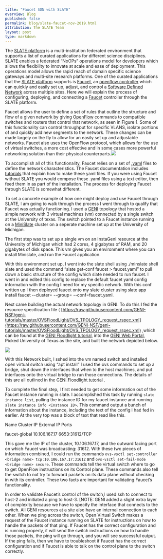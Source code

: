 ```yaml
---
title: "Faucet SDN with SLATE"
overview: Blog
published: false
permalink: blog/slate-faucet-nov-2019.html
attribution: The SLATE Team
layout: post
type: markdown
---
```


The [SLATE platform](http://www.slateci.io) is a multi-institution federated environment that supports a list of curated applications for different science disciplines. SLATE enables a federated “NoOPs” operations model for developers which allows the flexibility to innovate at scale and ease of deployment. This operations model allows the rapid reach of domain specific science gateways and multi-site research platforms. One of the curated applications that the [SLATE platform](http://www.slateci.io) supports is [Faucet](https://faucet.nz/), an [openflow controller](https://www.sdxcentral.com/networking/sdn/definitions/what-is-openflow/) which can quickly and easily set up, adjust, and control a [Software Defined Network](https://www.opennetworking.org/sdn-definition/) across multiple sites. Here we will explain the process of configuring, deploying, and connecting a [Faucet](https://faucet.nz/) controller through the SLATE platform. <!--end_excerpt-->
  

Faucet allows the user to define a set of rules that outline the structure and flow of a given network by giving [OpenFlow](https://www.opennetworking.org/wp-content/uploads/2014/10/openflow-switch-v1.5.1.pdf) commands to compatible switches and routers that control that network, as seen in Figure 1. Some of this functionality can control throughput for specific VLANS, isolate portions of and quickly add new segments to the network. These changes can be made largely on the fly to allow for an easily set up and adjustable networks. Faucet also uses the OpenFlow protocol, which allows for the use of virtual switches, a more cost effective and in some cases more powerful networking solution than their physical counterparts.![](https://lh6.googleusercontent.com/dvHcVJ7djN0ez9sM4KVcImgAumLmPtgEICa2oxDbt3BFk0nAcmr3eaxFQF3222rWDFYCo4CRq95sqPC89kaZG_w9n4KsckJvD-jLL4Ja8kRY63vcXWci8CljOsoAHIvAvBXBxkpo)

To accomplish all of this functionality, Faucet relies on a set of [.yaml](https://yaml.org/) files to define the network characteristics. The Faucet documentation includes [tutorials](https://docs.faucet.nz/en/latest/tutorials/index.html) that explain how to make these yaml files. If you were using Faucet without SLATE you would compose these .yaml files using a text editor, then feed them in as part of the installation. The process for deploying Faucet through SLATE is somewhat different.

To set a concrete example of how one might deploy and use Faucet through SLATE, I am going to walk through the process I went through to qualify that Faucet was actually functioning. I used a [GENI](https://www.geni.net) topology that hosted a simple network with 3 virtual machines (vm) connected by a single switch at the University of texas. The switch pointed to a Faucet instance running on a [MiniSlate](https://github.com/slateci/minislate) cluster on a seperate machine set up at the University of Michigan.

The first step was to set up a single vm on an InstaGeni resource at the University of Michigan which had 2 cores, 4 gigabytes of RAM, and 20 gigabytes of disk space. This vm gives you an environment where you can install Minislate, and run the Faucet application.

With this environment set up, I went into the slate shell using ./minslate shell slate and used the command “slate get-conf faucet > faucet.yaml” to pull down a basic structure of the config which slate needed to run faucet. I went in and edited this config to replace the default faucet yaml config information with the config I need for my specific network. With this conf written up I then deployed faucet onto my slate cluster using slate app install faucet --cluster=<cluster name> --group=<group name> --conf=faucet.yaml.

Next came building the actual network topology in GENI. To do this I fed the resource specification file ( [​https://raw.githubusercontent.com/GENI-NSF/geni-tutorials/master/OVSFloodLight/OVS_TPOLOGY_request_rspec.xml](https://raw.githubusercontent.com/GENI-NSF/geni-tutorials/master/OVSFloodLight/OVS_TPOLOGY_request_rspec.xml) ,which can be found at the [GENI Floodlight tutorial](https://groups.geni.net/geni/wiki/GENIExperimenter/Tutorials/OpenFlowOVS-Floodlight), into the [GENI Web Portal](https://portal.geni.net), Picked University of Texas as the site, and built the network depicted below.

  
  
![](https://lh5.googleusercontent.com/LkK4K2Svyrvp5Ifk1MpZvh84NU7UrclnMpGXEpP0j3ReZkvnbqdeBDi43V-V_vCe06Qf-t37OLOpVJ8KoV_K4xpYpG7OypFHJfCzsEGQD-wJSIuvQhSy1iRmvvxMcKq0y8rzAYc8)  
  

With this Network built, I sshed into the vm named switch and installed open virtual switch using “apt install” I used the ovs commands to set up a bridge, shut down the interfaces that when to the host machines, and put interfaces onto the virtual bridge to run those connections. The details of this are all outlined in the [GENI Floodlight tutorial](https://groups.geni.net/geni/wiki/GENIExperimenter/Tutorials/OpenFlowOVS-Floodlight) .

To complete the final step, I first needed to get some information out of the Faucet instance running in slate. I accomplished this task by running ```slate instance list```, pulling the instance ID for my faucet instance and running ```slate instance info <Instance ID>```. This command output a bunch of information about the instance, including the text of the config I had fed in earlier. At the very top was a block of text that read like this.

Name Cluster IP External IP Ports

faucet-global 10.106.167.17 <none> 6653:31612/TCP

This gave me the IP of the cluster, 10.106.167.17, and the outward facing port on which Faucet was broadcasting: 31612. With these two pieces of information combined, I could run the commands ```ovs-vsctl set-controller <bridge name> tcp:10.106.167.17:31612``` and ```ovs-vsctl set-fail-mode <bridge name> secure```. These commands tell the virtual switch where to go to get OpenFlow instructions on its Control plane. These commands also tell the switch to not try to forward packets on its data plane without checking in with its controller. These two facts are important for validating Faucet’s functionality.

In order to validate Faucet’s control of the switch,I used ssh to connect to host-2 and initiated a ping to host-3. [NOTE: GENI added a slight extra layer of complexity because we have to specify the interface that connects to the switch. All GENI resources at a site also have an internal connection to each other. When we ping across the switch, Open Virtual Switch makes a request of the Faucet instance running on SLATE for instructions on how to handle the packets of that ping. If Faucet has the correct configuration and is running properly, it will send the switch instructions on how to handle those packets, the ping will go through, and you will see successful output. If the ping fails, then we have to troubleshoot if Faucet has the correct configuration and if Faucet is able to talk on the control plane to the switch correctly.
